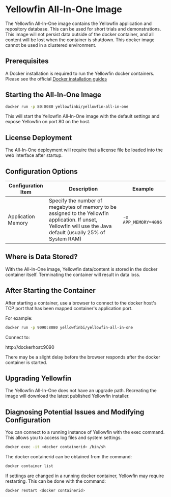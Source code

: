 Yellowfin All-In-One Image
=========================

The Yellowfin All-In-One image contains the Yellowfin application and repository database. This can be used for short trials and demonstrations. This image will not persist data outside of the docker container, and all content will be lost when the container is shutdown. This docker image cannot be used in a clustered environment.


Prerequisites
--------------

A Docker installation is required to run the Yellowfin docker containers.
Please see the official [Docker installation guides](https://docs.docker.com/install)


Starting the All-In-One Image
--------------------

```bash
docker run -p 80:8080 yellowfinbi/yellowfin-all-in-one
```

This will start the Yellowfin All-In-One image with the default settings and expose Yellowfin on port 80 on the host.

License Deployment
----------------------

The All-In-One deployment will require that a license file be loaded into the web interface after startup.


Configuration Options
----------------------

| Configuration Item | Description | Example |
| ---------------------- | -------------- | ------- |
| Application Memory | Specify the number of megabytes of memory to be assigned to the Yellowfin application. If unset, Yellowfin will use the Java default (usually 25% of System RAM)  |  ```-e APP_MEMORY=4096 ``` |

Where is Data Stored?
----------------------

With the All-In-One image, Yellowfin data/content is stored in the docker container itself. Terminating the container will result in data loss.


After Starting the Container
-----------------------------

After starting a container, use a browser to connect to the docker host's TCP port that has been mapped container's application port.

For example:
```bash
docker run -p 9090:8080 yellowfinbi/yellowfin-all-in-one
```

Connect to:

http://dockerhost:9090


There may be a slight delay before the browser responds after the docker container is started.


Upgrading Yellowfin
--------------------

The Yellowfin All-In-One does not have an upgrade path. Recreating the image will download the latest published Yellowfin installer.


Diagnosing Potential Issues and Modifying Configuration
--------------------------------------------------------

You can connect to a running instance of Yellowfin with the exec command.
This allows you to access log files and system settings.

```bash
docker exec -it <docker containerid> /bin/sh
```

The docker containerid can be obtained from the command:

```bash
docker container list
```

If settings are changed in a running docker container, Yellowfin may require restarting. This can be done with the command:

```bash
docker restart <docker containerid>
```
